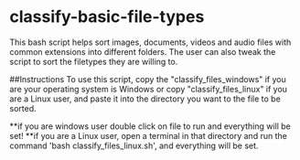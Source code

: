 # classify-basic-file-types
This bash script helps sort images, documents, videos and audio files with common extensions into different folders. The user can also tweak the script to sort the filetypes they are willing to.

##Instructions
To use this script, copy the "classify_files_windows" if you are your operating system is Windows or copy "classify_files_linux" if you are a Linux user, and paste it into the directory you want to the file to be sorted.

**if you are windows user double click on file to run and everything will be set!
**if you are a Linux user, open a terminal in that directory and run the command 'bash classify_files_linux.sh', and everything will be set.
